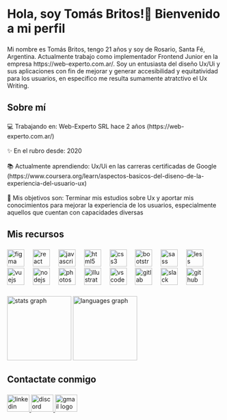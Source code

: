 <h1 align="left">Hola, soy Tomás Britos!👋 Bienvenido a mi perfil </h1>

###

<p align="left">Mi nombre es Tomás Britos, tengo 21 años y soy de Rosario, Santa Fé, Argentina. Actualmente trabajo como implementador Frontend Junior en la empresa https://web-experto.com.ar/. Soy un entusiasta del diseño Ux/Ui y sus aplicaciones con fin de mejorar y generar accesibilidad y equitatividad para los usuarios, en especifico me resulta sumamente atratctivo el Ux Writing.</p>

###

<h2 align="left">Sobre mí</h2>

###

<p align="left">💻 Trabajando en: Web-Experto SRL hace 2 años (https://web-experto.com.ar/)<br><br>✨  En el rubro desde: 2020<br><br>📚 Actualmente aprendiendo:  Ux/Ui en las carreras certificadas de Google (https://www.coursera.org/learn/aspectos-basicos-del-diseno-de-la-experiencia-del-usuario-ux)<br><br>🎯 Mis objetivos son: Terminar mis estudios sobre Ux  y aportar mis conocimientos para mejorar la experiencia de los usuarios, especialmente aquellos que cuentan con capacidades diversas</p>

###

<h2 align="left">Mis recursos</h2>

###

<div align="left">
  <img src="https://cdn.jsdelivr.net/gh/devicons/devicon/icons/figma/figma-original.svg" height="40" alt="figma logo"  />
  <img width="12" />
  <img src="https://cdn.jsdelivr.net/gh/devicons/devicon/icons/react/react-original.svg" height="40" alt="react logo"  />
  <img width="12" />
  <img src="https://cdn.jsdelivr.net/gh/devicons/devicon/icons/javascript/javascript-original.svg" height="40" alt="javascript logo"  />
  <img width="12" />
  <img src="https://cdn.jsdelivr.net/gh/devicons/devicon/icons/html5/html5-original.svg" height="40" alt="html5 logo"  />
  <img width="12" />
  <img src="https://cdn.jsdelivr.net/gh/devicons/devicon/icons/css3/css3-original.svg" height="40" alt="css3 logo"  />
  <img width="12" />
  <img src="https://cdn.jsdelivr.net/gh/devicons/devicon/icons/bootstrap/bootstrap-original.svg" height="40" alt="bootstrap logo"  />
  <img width="12" />
  <img src="https://cdn.jsdelivr.net/gh/devicons/devicon/icons/sass/sass-original.svg" height="40" alt="sass logo"  />
  <img width="12" />
  <img src="https://cdn.jsdelivr.net/gh/devicons/devicon/icons/less/less-plain-wordmark.svg" height="40" alt="less logo"  />
  <img width="12" />
  <img src="https://cdn.jsdelivr.net/gh/devicons/devicon/icons/vuejs/vuejs-original.svg" height="40" alt="vuejs logo"  />
  <img width="12" />
  <img src="https://cdn.jsdelivr.net/gh/devicons/devicon/icons/nodejs/nodejs-original.svg" height="40" alt="nodejs logo"  />
  <img width="12" />
  <img src="https://cdn.jsdelivr.net/gh/devicons/devicon/icons/photoshop/photoshop-plain.svg" height="40" alt="photoshop logo"  />
  <img width="12" />
  <img src="https://cdn.jsdelivr.net/gh/devicons/devicon/icons/illustrator/illustrator-plain.svg" height="40" alt="illustrator logo"  />
  <img width="12" />
  <img src="https://cdn.jsdelivr.net/gh/devicons/devicon/icons/vscode/vscode-original.svg" height="40" alt="vscode logo"  />
  <img width="12" />
  <img src="https://cdn.jsdelivr.net/gh/devicons/devicon/icons/gitlab/gitlab-original.svg" height="40" alt="gitlab logo"  />
  <img width="12" />
  <img src="https://cdn.jsdelivr.net/gh/devicons/devicon/icons/slack/slack-original.svg" height="40" alt="slack logo"  />
  <img width="12" />
  <img src="https://cdn.jsdelivr.net/gh/devicons/devicon/icons/github/github-original.svg" height="40" alt="github logo"  />
</div>

###

<div align="left">
  <img src="https://github-readme-stats.vercel.app/api?username=TomasBritos&hide_title=false&hide_rank=false&show_icons=true&include_all_commits=true&count_private=true&disable_animations=false&theme=dracula&locale=es&hide_border=false&order=1&custom_title=Mis%20estadisticas" height="150" alt="stats graph"  />
  <img src="https://github-readme-stats.vercel.app/api/top-langs?username=TomasBritos&locale=es&hide_title=false&layout=compact&card_width=320&langs_count=5&theme=dracula&hide_border=false&order=2&custom_title=Mis%20lenguajes%20m%C3%A1s%20usados" height="150" alt="languages graph"  />
</div>

###

<h2 align="left">Contactate conmigo</h2>

###

<div align="left">
  <a href="https://www.linkedin.com/in/tomas-britos/" target="_blank">
    <img src="https://raw.githubusercontent.com/maurodesouza/profile-readme-generator/master/src/assets/icons/social/linkedin/default.svg" width="52" height="40" alt="linkedin logo"  />
  </a>
  <a href="Tomás Britos" target="_blank">
    <img src="https://raw.githubusercontent.com/maurodesouza/profile-readme-generator/master/src/assets/icons/social/discord/default.svg" width="52" height="40" alt="discord logo"  />
  </a>
  <a href="britosstomas@gmail.com" target="_blank">
    <img src="https://raw.githubusercontent.com/maurodesouza/profile-readme-generator/master/src/assets/icons/social/gmail/default.svg" width="52" height="40" alt="gmail logo"  />
  </a>
</div>

###
